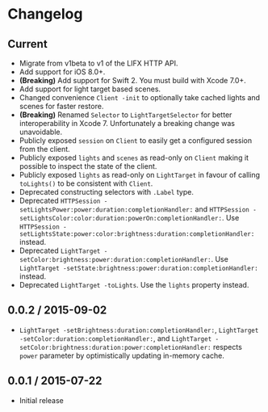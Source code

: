 # Changelog

## Current

* Migrate from v1beta to v1 of the LIFX HTTP API.
* Add support for iOS 8.0+.
* **(Breaking)** Add support for Swift 2. You must build with Xcode 7.0+.
* Add support for light target based scenes.
* Changed convenience `Client -init` to optionally take cached lights and scenes for faster restore.
* **(Breaking)** Renamed `Selector` to `LightTargetSelector` for better interoperability in Xcode 7. Unfortunately a breaking change was unavoidable.
* Publicly exposed `session` on `Client` to easily get a configured session from the client.
* Publicly exposed `lights` and `scenes` as read-only on `Client` making it possible to inspect the state of the client.
* Publicly exposed `lights` as read-only on `LightTarget` in favour of calling `toLights()` to be consistent with `Client`.
* Deprecated constructing selectors with `.Label` type.
* Deprecated `HTTPSession -setLightsPower:power:duration:completionHandler:` and `HTTPSession -setLightsColor:color:duration:powerOn:completionHandler:`. Use `HTTPSession -setLightsState:power:color:brightness:duration:completionHandler:` instead.
* Deprecated `LightTarget -setColor:brightness:power:duration:completionHandler:`. Use `LightTarget -setState:brightness:power:duration:completionHandler:` instead.
* Deprecated `LightTarget -toLights`. Use the `lights` property instead.

## 0.0.2 / 2015-09-02

* `LightTarget -setBrightness:duration:completionHandler:`, `LightTarget -setColor:duration:completionHandler:`, and `LightTarget -setColor:brightness:duration:power:completionHandler:` respects `power` parameter by optimistically updating in-memory cache.

## 0.0.1 / 2015-07-22

* Initial release
